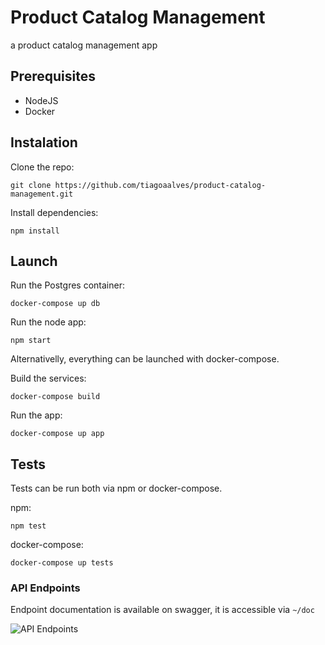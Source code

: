# Product Catalog Management

a product catalog management app

## Prerequisites

- NodeJS
- Docker

## Instalation

Clone the repo:

```
git clone https://github.com/tiagoaalves/product-catalog-management.git
```

Install dependencies:

```
npm install
```

## Launch

Run the Postgres container:

```
docker-compose up db
```

Run the node app:

```
npm start
```

Alternativelly, everything can be launched with docker-compose.

Build the services:

```
docker-compose build
```

Run the app:

```
docker-compose up app
```

## Tests

Tests can be run both via npm or docker-compose.

npm:

```
npm test
```

docker-compose:

```
docker-compose up tests
```

### API Endpoints

Endpoint documentation is available on swagger, it is accessible via `~/doc`

![API Endpoints](https://i.imgur.com/mb0nSxA.png)
